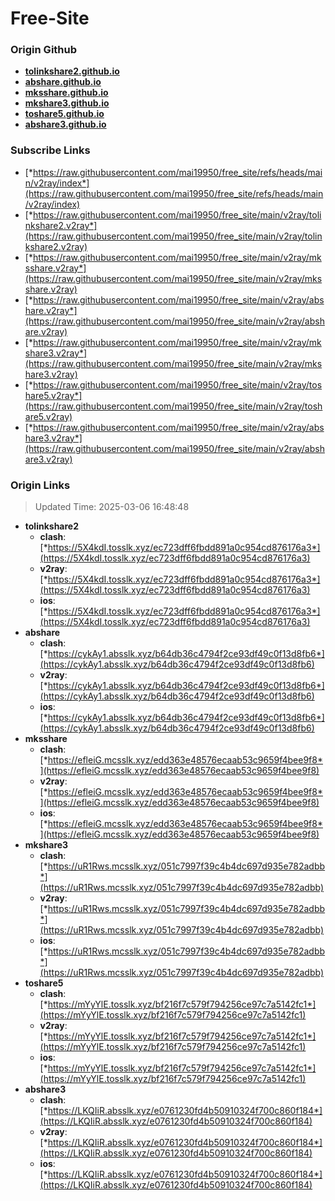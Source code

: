 # Free-Site

### Origin Github

- [**tolinkshare2.github.io**](https://github.com/tolinkshare2/tolinkshare2.github.io)
- [**abshare.github.io**](https://github.com/abshare/abshare.github.io)
- [**mksshare.github.io**](https://github.com/mksshare/mksshare.github.io)
- [**mkshare3.github.io**](https://github.com/mkshare3/mkshare3.github.io)
- [**toshare5.github.io**](https://github.com/toshare5/toshare5.github.io)
- [**abshare3.github.io**](https://github.com/abshare3/abshare3.github.io)

### Subscribe Links

- [*https://raw.githubusercontent.com/mai19950/free_site/refs/heads/main/v2ray/index*](https://raw.githubusercontent.com/mai19950/free_site/refs/heads/main/v2ray/index)
- [*https://raw.githubusercontent.com/mai19950/free_site/main/v2ray/tolinkshare2.v2ray*](https://raw.githubusercontent.com/mai19950/free_site/main/v2ray/tolinkshare2.v2ray)
- [*https://raw.githubusercontent.com/mai19950/free_site/main/v2ray/mksshare.v2ray*](https://raw.githubusercontent.com/mai19950/free_site/main/v2ray/mksshare.v2ray)
- [*https://raw.githubusercontent.com/mai19950/free_site/main/v2ray/abshare.v2ray*](https://raw.githubusercontent.com/mai19950/free_site/main/v2ray/abshare.v2ray)
- [*https://raw.githubusercontent.com/mai19950/free_site/main/v2ray/mkshare3.v2ray*](https://raw.githubusercontent.com/mai19950/free_site/main/v2ray/mkshare3.v2ray)
- [*https://raw.githubusercontent.com/mai19950/free_site/main/v2ray/toshare5.v2ray*](https://raw.githubusercontent.com/mai19950/free_site/main/v2ray/toshare5.v2ray)
- [*https://raw.githubusercontent.com/mai19950/free_site/main/v2ray/abshare3.v2ray*](https://raw.githubusercontent.com/mai19950/free_site/main/v2ray/abshare3.v2ray)

### Origin Links

> Updated Time: 2025-03-06 16:48:48

- **tolinkshare2**
  - **clash**: [*https://5X4kdI.tosslk.xyz/ec723dff6fbdd891a0c954cd876176a3*](https://5X4kdI.tosslk.xyz/ec723dff6fbdd891a0c954cd876176a3)
  - **v2ray**: [*https://5X4kdI.tosslk.xyz/ec723dff6fbdd891a0c954cd876176a3*](https://5X4kdI.tosslk.xyz/ec723dff6fbdd891a0c954cd876176a3)
  - **ios**: [*https://5X4kdI.tosslk.xyz/ec723dff6fbdd891a0c954cd876176a3*](https://5X4kdI.tosslk.xyz/ec723dff6fbdd891a0c954cd876176a3)
- **abshare**
  - **clash**: [*https://cykAy1.absslk.xyz/b64db36c4794f2ce93df49c0f13d8fb6*](https://cykAy1.absslk.xyz/b64db36c4794f2ce93df49c0f13d8fb6)
  - **v2ray**: [*https://cykAy1.absslk.xyz/b64db36c4794f2ce93df49c0f13d8fb6*](https://cykAy1.absslk.xyz/b64db36c4794f2ce93df49c0f13d8fb6)
  - **ios**: [*https://cykAy1.absslk.xyz/b64db36c4794f2ce93df49c0f13d8fb6*](https://cykAy1.absslk.xyz/b64db36c4794f2ce93df49c0f13d8fb6)
- **mksshare**
  - **clash**: [*https://efleiG.mcsslk.xyz/edd363e48576ecaab53c9659f4bee9f8*](https://efleiG.mcsslk.xyz/edd363e48576ecaab53c9659f4bee9f8)
  - **v2ray**: [*https://efleiG.mcsslk.xyz/edd363e48576ecaab53c9659f4bee9f8*](https://efleiG.mcsslk.xyz/edd363e48576ecaab53c9659f4bee9f8)
  - **ios**: [*https://efleiG.mcsslk.xyz/edd363e48576ecaab53c9659f4bee9f8*](https://efleiG.mcsslk.xyz/edd363e48576ecaab53c9659f4bee9f8)
- **mkshare3**
  - **clash**: [*https://uR1Rws.mcsslk.xyz/051c7997f39c4b4dc697d935e782adbb*](https://uR1Rws.mcsslk.xyz/051c7997f39c4b4dc697d935e782adbb)
  - **v2ray**: [*https://uR1Rws.mcsslk.xyz/051c7997f39c4b4dc697d935e782adbb*](https://uR1Rws.mcsslk.xyz/051c7997f39c4b4dc697d935e782adbb)
  - **ios**: [*https://uR1Rws.mcsslk.xyz/051c7997f39c4b4dc697d935e782adbb*](https://uR1Rws.mcsslk.xyz/051c7997f39c4b4dc697d935e782adbb)
- **toshare5**
  - **clash**: [*https://mYyYlE.tosslk.xyz/bf216f7c579f794256ce97c7a5142fc1*](https://mYyYlE.tosslk.xyz/bf216f7c579f794256ce97c7a5142fc1)
  - **v2ray**: [*https://mYyYlE.tosslk.xyz/bf216f7c579f794256ce97c7a5142fc1*](https://mYyYlE.tosslk.xyz/bf216f7c579f794256ce97c7a5142fc1)
  - **ios**: [*https://mYyYlE.tosslk.xyz/bf216f7c579f794256ce97c7a5142fc1*](https://mYyYlE.tosslk.xyz/bf216f7c579f794256ce97c7a5142fc1)
- **abshare3**
  - **clash**: [*https://LKQIiR.absslk.xyz/e0761230fd4b50910324f700c860f184*](https://LKQIiR.absslk.xyz/e0761230fd4b50910324f700c860f184)
  - **v2ray**: [*https://LKQIiR.absslk.xyz/e0761230fd4b50910324f700c860f184*](https://LKQIiR.absslk.xyz/e0761230fd4b50910324f700c860f184)
  - **ios**: [*https://LKQIiR.absslk.xyz/e0761230fd4b50910324f700c860f184*](https://LKQIiR.absslk.xyz/e0761230fd4b50910324f700c860f184)
